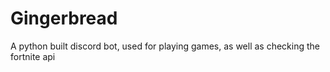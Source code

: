# Gingerbread
A python built discord bot, used for playing games, as well as checking the fortnite api
